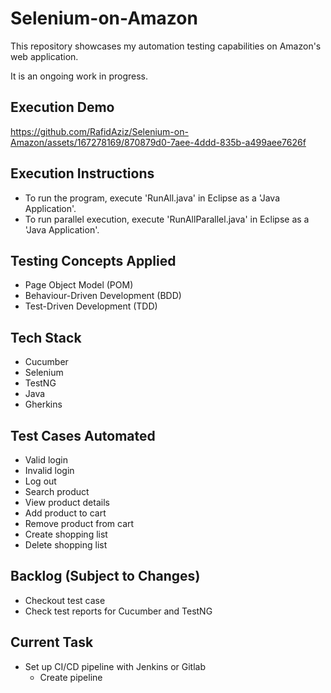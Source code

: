 # Selenium-on-Amazon
This repository showcases my automation testing capabilities on Amazon's web application. 

It is an ongoing work in progress.

## Execution Demo
https://github.com/RafidAziz/Selenium-on-Amazon/assets/167278169/870879d0-7aee-4ddd-835b-a499aee7626f

## Execution Instructions
- To run the program, execute 'RunAll.java' in Eclipse as a 'Java Application'.
- To run parallel execution, execute 'RunAllParallel.java' in Eclipse as a 'Java Application'.

## Testing Concepts Applied
- Page Object Model (POM)
- Behaviour-Driven Development (BDD)
- Test-Driven Development (TDD)

## Tech Stack
- Cucumber
- Selenium
- TestNG
- Java
- Gherkins 

## Test Cases Automated
- Valid login
- Invalid login
- Log out
- Search product
- View product details
- Add product to cart
- Remove product from cart
- Create shopping list
- Delete shopping list

## Backlog (Subject to Changes)
- Checkout test case
- Check test reports for Cucumber and TestNG

## Current Task 
- Set up CI/CD pipeline with Jenkins or Gitlab
  - Create pipeline
